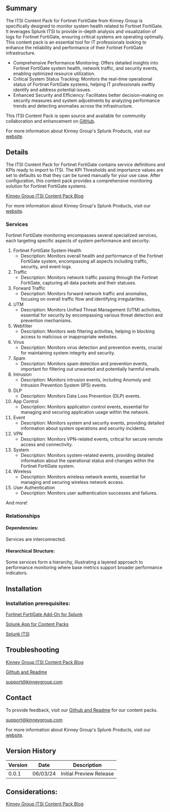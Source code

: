 ## Summary
The ITSI Content Pack for Fortinet FortiGate from Kinney Group is specifically designed to monitor system health related to Fortinet FortiGate. It leverages Splunk ITSI to provide in-depth analysis and visualization of logs for Fortinet FortiGate, ensuring critical systems are operating optimally. This content pack is an essential tool for IT professionals looking to enhance the reliability and performance of their Fortinet FortiGate infrastructure.

* Comprehensive Performance Monitoring: Offers detailed insights into Fortinet FortiGate system health, network traffic, and security events, enabling optimized resource utilization.
* Critical System Status Tracking: Monitors the real-time operational status of Fortinet FortiGate systems, helping IT professionals swiftly identify and address potential issues.
* Enhanced Security and Efficiency: Facilitates better decision-making on security measures and system adjustments by analyzing performance trends and detecting anomalies across the infrastructure.

This ITSI Content Pack is open source and available for community collaboration and enhancement on [GitHub](https://www.github.com/kinneygroup).

For more information about Kinney Group's Splunk Products, visit our [website](https://kinneygroup.com/atlas).

## Details
The ITSI Content Pack for Fortinet FortiGate contains service definitions and KPIs ready to import to ITSI. The KPI Thresholds and importance values are set to defaults so that they can be tuned manually for your use case. After configuration, this content pack provides a comprehensive monitoring solution for Fortinet FortiGate systems.

[Kinney Group ITSI Content Pack Blog](https://kinneygroup.com/blog/installing-itsi-content-packs/)

For more information about Kinney Group's Splunk Products, visit our [website](https://kinneygroup.com/atlas).

### Services
Fortinet FortiGate monitoring encompasses several specialized services, each targeting specific aspects of system performance and security:

1. Fortinet FortiGate System Health
    * Description: Monitors overall health and performance of the Fortinet FortiGate system, encompassing all aspects including traffic, security, and event logs.
2. Traffic
    * Description: Monitors network traffic passing through the Fortinet FortiGate, capturing all data packets and their statuses.
3. Forward Traffic
    * Description: Monitors forward network traffic and anomalies, focusing on overall traffic flow and identifying irregularities.
4. UTM
    * Description: Monitors Unified Threat Management (UTM) activities, essential for security by encompassing various threat detection and prevention mechanisms.
5. Webfilter
    * Description: Monitors web filtering activities, helping in blocking access to malicious or inappropriate websites.
6. Virus
    * Description: Monitors virus detection and prevention events, crucial for maintaining system integrity and security.
7. Spam
    * Description: Monitors spam detection and prevention events, important for filtering out unwanted and potentially harmful emails.
8. Intrusion
    * Description: Monitors intrusion events, including Anomoly and Intrusion Prevention System (IPS) events.
9. DLP
    * Description: Monitors Data Loss Prevention (DLP) events.
10. App Control
    * Description: Monitors application control events, essential for managing and securing application usage within the network.
11. Event
    * Description: Monitors system and security events, providing detailed information about system operations and security incidents.
12. VPN
    * Description: Monitors VPN-related events, critical for secure remote access and connectivity.
13. System
    * Description: Monitors system-related events, providing detailed information about the operational status and changes within the Fortinet FortiGate system.
14. Wireless
    * Description: Monitors wireless network events, essential for managing and securing wireless network access.
15. User Authentication
    * Description: Monitors user authentication successes and failures.

And more!

### Relationships
#### Dependencies:
Services are interconnected.

#### Hierarchical Structure:
Some services form a hierarchy, illustrating a layered approach to performance monitoring where base metrics support broader performance indicators.

## Installation

### Installation prerequisites:

[Fortinet FortiGate Add-On for Splunk](https://splunkbase.splunk.com/app/2846)

[Splunk App for Content Packs](https://splunkbase.splunk.com/app/5391)

[Splunk ITSI](https://www.splunk.com/en_us/products/it-service-intelligence.html)

## Troubleshooting

[Kinney Group ITSI Content Pack Blog](https://kinneygroup.com/blog/installing-itsi-content-packs/)

[Github and Readme](https://www.github.com/kinneygroup)

support@kinneygroup.com

## Contact

To provide feedback, visit our [Github and Readme](https://www.github.com/kinneygroup) for our content packs.

support@kinneygroup.com

For more information about Kinney Group's Splunk Products, visit our [website](https://kinneygroup.com/atlas).

## Version History

| Version | Date  | Description               |
|---------|-------|---------------------------|
| 0.0.1   | 06/03/24 | Initial Preview Release   |

## Considerations:

[Kinney Group ITSI Content Pack Blog](https://kinneygroup.com/blog/installing-itsi-content-packs/)